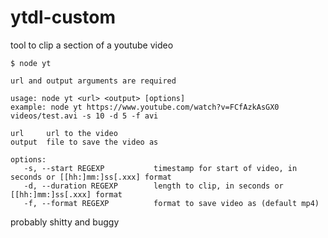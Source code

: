 # ytdl-custom
tool to clip a section of a youtube video

```
$ node yt

url and output arguments are required

usage: node yt <url> <output> [options]
example: node yt https://www.youtube.com/watch?v=FCfAzkAsGX0 videos/test.avi -s 10 -d 5 -f avi

url     url to the video
output  file to save the video as

options:
   -s, --start REGEXP           timestamp for start of video, in seconds or [[hh:]mm:]ss[.xxx] format
   -d, --duration REGEXP        length to clip, in seconds or [[hh:]mm:]ss[.xxx] format
   -f, --format REGEXP          format to save video as (default mp4)
```

probably shitty and buggy

